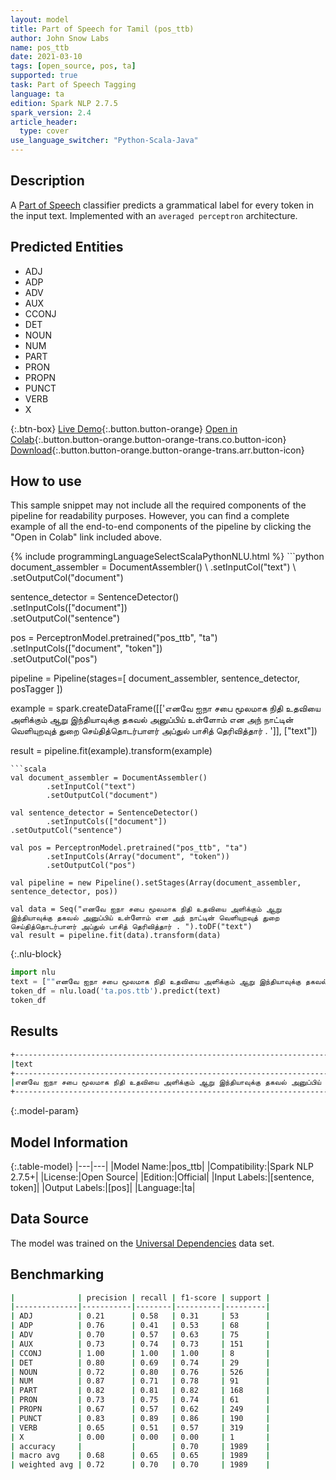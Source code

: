```yaml
---
layout: model
title: Part of Speech for Tamil (pos_ttb)
author: John Snow Labs
name: pos_ttb
date: 2021-03-10
tags: [open_source, pos, ta]
supported: true
task: Part of Speech Tagging
language: ta
edition: Spark NLP 2.7.5
spark_version: 2.4
article_header:
  type: cover
use_language_switcher: "Python-Scala-Java"
---
```


## Description

A [Part of Speech](https://en.wikipedia.org/wiki/Part_of_speech) classifier predicts a grammatical label for every token in the input text. Implemented with an `averaged perceptron` architecture.

## Predicted Entities

- ADJ
- ADP
- ADV
- AUX
- CCONJ
- DET
- NOUN
- NUM
- PART
- PRON
- PROPN
- PUNCT
- VERB
- X

{:.btn-box}
[Live Demo](https://demo.johnsnowlabs.com/public/GRAMMAR_EN/){:.button.button-orange}
[Open in Colab](https://colab.research.google.com/github/JohnSnowLabs/spark-nlp-workshop/blob/master/tutorials/streamlit_notebooks/GRAMMAR_EN.ipynb){:.button.button-orange.button-orange-trans.co.button-icon}
[Download](https://s3.amazonaws.com/auxdata.johnsnowlabs.com/public/models/pos_ttb_ta_2.7.5_2.4_1615399578187.zip){:.button.button-orange.button-orange-trans.arr.button-icon}

## How to use

This sample snippet may not include all the required components of the pipeline for readability purposes. However, you can find a complete example of all the end-to-end components of the pipeline by clicking the "Open in Colab" link included above.




<div class="tabs-box" markdown="1">
{% include programmingLanguageSelectScalaPythonNLU.html %}
```python
document_assembler = DocumentAssembler() \
  .setInputCol("text") \
  .setOutputCol("document")

sentence_detector = SentenceDetector() \
  .setInputCols(["document"]) \
  .setOutputCol("sentence")

pos = PerceptronModel.pretrained("pos_ttb", "ta") \
  .setInputCols(["document", "token"]) \
  .setOutputCol("pos")

pipeline = Pipeline(stages=[
  document_assembler,
  sentence_detector,
  posTagger
])

example = spark.createDataFrame([['எனவே ஐநா சபை மூலமாக நிதி உதவியை அளிக்கும் ஆறு இந்தியாவுக்கு தகவல் அனுப்பிய் உள்ளோம் என அந் நாட்டின் வெளியுறவுத் துறை செய்தித்தொடர்பாளர் அப்துல் பாசித் தெரிவித்தார் . ']], ["text"])

result = pipeline.fit(example).transform(example)
```
```scala
val document_assembler = DocumentAssembler()
        .setInputCol("text")
        .setOutputCol("document")

val sentence_detector = SentenceDetector()
        .setInputCols(["document"])
.setOutputCol("sentence")

val pos = PerceptronModel.pretrained("pos_ttb", "ta")
        .setInputCols(Array("document", "token"))
        .setOutputCol("pos")

val pipeline = new Pipeline().setStages(Array(document_assembler, sentence_detector, pos))

val data = Seq("எனவே ஐநா சபை மூலமாக நிதி உதவியை அளிக்கும் ஆறு இந்தியாவுக்கு தகவல் அனுப்பிய் உள்ளோம் என அந் நாட்டின் வெளியுறவுத் துறை செய்தித்தொடர்பாளர் அப்துல் பாசித் தெரிவித்தார் . ").toDF("text")
val result = pipeline.fit(data).transform(data)
```

{:.nlu-block}
```python
import nlu
text = [""எனவே ஐநா சபை மூலமாக நிதி உதவியை அளிக்கும் ஆறு இந்தியாவுக்கு தகவல் அனுப்பிய் உள்ளோம் என அந் நாட்டின் வெளியுறவுத் துறை செய்தித்தொடர்பாளர் அப்துல் பாசித் தெரிவித்தார் . ""]
token_df = nlu.load('ta.pos.ttb').predict(text)
token_df
```
</div>

## Results

```bash
+---------------------------------------------------------------------------------------------------------------------------------------------------------------------+------------------------------------------------------------------------------------------------------------------------------------+
|text                                                                                                                                                                 |result                                                                                                                              |
+---------------------------------------------------------------------------------------------------------------------------------------------------------------------+------------------------------------------------------------------------------------------------------------------------------------+
|எனவே ஐநா சபை மூலமாக நிதி உதவியை அளிக்கும் ஆறு இந்தியாவுக்கு தகவல் அனுப்பிய் உள்ளோம் என அந் நாட்டின் வெளியுறவுத் துறை செய்தித்தொடர்பாளர் அப்துல் பாசித் தெரிவித்தார் .|[ADV, PROPN, NOUN, ADP, NOUN, NOUN, ADJ, PART, PROPN, NOUN, VERB, AUX, PART, DET, NOUN, NOUN, NOUN, NOUN, PROPN, PROPN, VERB, PUNCT]|
+---------------------------------------------------------------------------------------------------------------------------------------------------------------------+------------------------------------------------------------------------------------------------------------------------------------+
```

{:.model-param}
## Model Information

{:.table-model}
|---|---|
|Model Name:|pos_ttb|
|Compatibility:|Spark NLP 2.7.5+|
|License:|Open Source|
|Edition:|Official|
|Input Labels:|[sentence, token]|
|Output Labels:|[pos]|
|Language:|ta|

## Data Source

The model was trained on the [Universal Dependencies](https://www.universaldependencies.org) data set.

## Benchmarking

```bash
|              | precision | recall | f1-score | support |
|--------------|-----------|--------|----------|---------|
| ADJ          | 0.21      | 0.58   | 0.31     | 53      |
| ADP          | 0.76      | 0.41   | 0.53     | 68      |
| ADV          | 0.70      | 0.57   | 0.63     | 75      |
| AUX          | 0.73      | 0.74   | 0.73     | 151     |
| CCONJ        | 1.00      | 1.00   | 1.00     | 8       |
| DET          | 0.80      | 0.69   | 0.74     | 29      |
| NOUN         | 0.72      | 0.80   | 0.76     | 526     |
| NUM          | 0.87      | 0.71   | 0.78     | 91      |
| PART         | 0.82      | 0.81   | 0.82     | 168     |
| PRON         | 0.73      | 0.75   | 0.74     | 61      |
| PROPN        | 0.67      | 0.57   | 0.62     | 249     |
| PUNCT        | 0.83      | 0.89   | 0.86     | 190     |
| VERB         | 0.65      | 0.51   | 0.57     | 319     |
| X            | 0.00      | 0.00   | 0.00     | 1       |
| accuracy     |           |        | 0.70     | 1989    |
| macro avg    | 0.68      | 0.65   | 0.65     | 1989    |
| weighted avg | 0.72      | 0.70   | 0.70     | 1989    |
```
